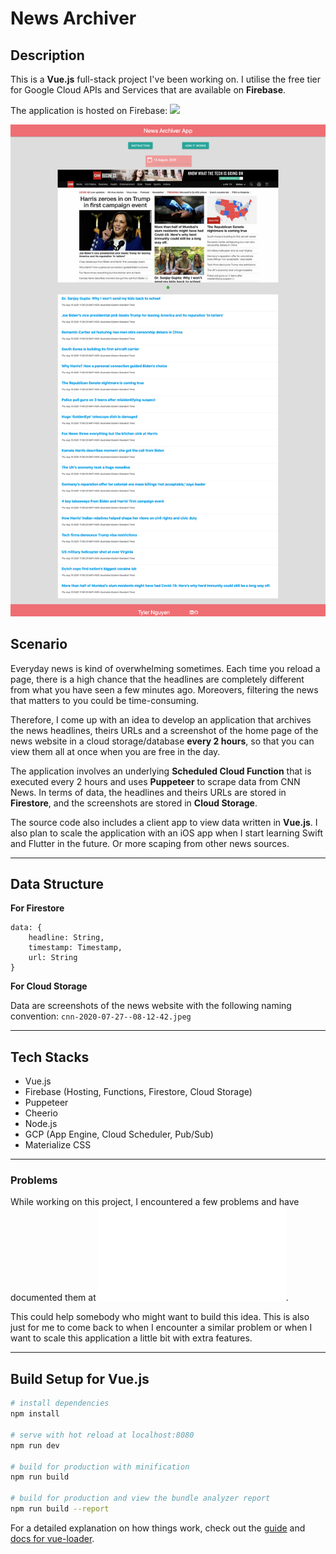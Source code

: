 # News Archiver

## Description

This is a **Vue.js** full-stack project I've been working on. I utilise the free tier for Google Cloud APIs and Services that are available on **Firebase**.

The application is hosted on Firebase: ![](https://newsarchive.web.app)

![demo](./demo.jpg)

## Scenario

Everyday news is kind of overwhelming sometimes. Each time you reload a page, there is a high chance that the headlines are completely different from what you have seen a few minutes ago. Moreovers, filtering the news that matters to you could be time-consuming.

Therefore, I come up with an idea to develop an application that archives the news headlines, theirs URLs and a screenshot of the home page of the news website in a cloud storage/database **every 2 hours**, so that you can view them all at once when you are free in the day.

The application involves an underlying **Scheduled Cloud Function** that is executed every 2 hours and uses **Puppeteer** to scrape data from CNN News. In terms of data, the headlines and theirs URLs are stored in **Firestore**, and the screenshots are stored in **Cloud Storage**.

The source code also includes a client app to view data written in **Vue.js**. I also plan to scale the application with an iOS app when I start learning Swift and Flutter in the future. Or more scaping from other news sources.

---

## Data Structure

**For Firestore**

```
data: {
    headline: String,
    timestamp: Timestamp,
    url: String
}
```

**For Cloud Storage**

Data are screenshots of the news website with the following naming convention: `cnn-2020-07-27--08-12-42.jpeg`

---

## Tech Stacks

- Vue.js
- Firebase (Hosting, Functions, Firestore, Cloud Storage)
- Puppeteer
- Cheerio
- Node.js
- GCP (App Engine, Cloud Scheduler, Pub/Sub)
- Materialize CSS

---

### Problems

While working on this project, I encountered a few problems and have documented them at ![problems.md](./problems.md).

This could help somebody who might want to build this idea. This is also just for me to come back to when I encounter a similar problem or when I want to scale this application a little bit with extra features.

---

## Build Setup for Vue.js

``` bash
# install dependencies
npm install

# serve with hot reload at localhost:8080
npm run dev

# build for production with minification
npm run build

# build for production and view the bundle analyzer report
npm run build --report
```

For a detailed explanation on how things work, check out the [guide](http://vuejs-templates.github.io/webpack/) and [docs for vue-loader](http://vuejs.github.io/vue-loader).
